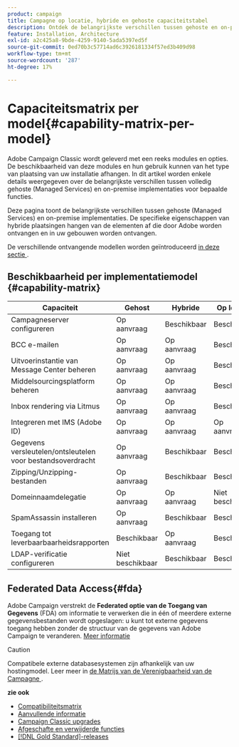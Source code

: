 ```yaml
---
product: campaign
title: Campagne op locatie, hybride en gehoste capaciteitstabel
description: Ontdek de belangrijkste verschillen tussen gehoste en on-premise implementaties
feature: Installation, Architecture
exl-id: a2c425a8-9bde-4259-9140-5ada5397ed5f
source-git-commit: 0ed70b3c57714ad6c3926181334f57ed3b409d98
workflow-type: tm+mt
source-wordcount: '287'
ht-degree: 17%

---
```


# Capaciteitsmatrix per model{#capability-matrix-per-model}



Adobe Campaign Classic wordt geleverd met een reeks modules en opties. De beschikbaarheid van deze modules en hun gebruik kunnen van het type van plaatsing van uw installatie afhangen. In dit artikel worden enkele details weergegeven over de belangrijkste verschillen tussen volledig gehoste (Managed Services) en on-premise implementaties voor bepaalde functies.

Deze pagina toont de belangrijkste verschillen tussen gehoste (Managed Services) en on-premise implementaties. De specifieke eigenschappen van hybride plaatsingen hangen van de elementen af die door Adobe worden ontvangen en in uw gebouwen worden ontvangen.

De verschillende ontvangende modellen worden geïntroduceerd [ in deze sectie ](../../installation/using/hosting-models.md).

## Beschikbaarheid per implementatiemodel {#capability-matrix}

| Capaciteit | Gehost | Hybride | Op locatie | Details |
|-----------------------------------------------|------------------|-----------|---------------|-----------------------------------------------------------------------------------------------------------------------------------------------------------------------------------------------------------------------|
| Campagneserver configureren | Op aanvraag | Beschikbaar | Beschikbaar | [Meer informatie](../../installation/using/the-server-configuration-file.md) |
| BCC e-mailen | Op aanvraag | Op aanvraag | Beschikbaar | [Meer informatie](../../installation/using/email-archiving.md) |
| Uitvoerinstantie van Message Center beheren | Op aanvraag | Op aanvraag | Beschikbaar | [Meer informatie](../../message-center/using/about-transactional-messaging.md) |
| Middelsourcingsplatform beheren | Op aanvraag | Op aanvraag | Beschikbaar | [Meer informatie](../../installation/using/mid-sourcing-server.md) |
| Inbox rendering via Litmus | Op aanvraag | Op aanvraag | Beschikbaar | [Meer informatie](../../delivery/using/inbox-rendering.md) |
| Integreren met IMS (Adobe ID) | Op aanvraag | Op aanvraag | Op aanvraag | [Meer informatie](../../integrations/using/about-adobe-id.md) |
| Gegevens versleutelen/ontsleutelen voor bestandsoverdracht | Op aanvraag | Beschikbaar | Beschikbaar | [Meer informatie](../../platform/using/unzip-decrypt.md) |
| Zipping/Unzipping-bestanden | Op aanvraag | Beschikbaar | Beschikbaar | [Meer informatie](../../platform/using/unzip-decrypt.md) |
| Domeinnaamdelegatie | Op aanvraag | Op aanvraag | Niet beschikbaar | [Meer informatie](https://experienceleague.adobe.com/docs/control-panel/using/subdomains-and-certificates/setting-up-new-subdomain.html?lang=nl) |
| SpamAssassin installeren | Op aanvraag | Beschikbaar | Beschikbaar | [Meer informatie](../../delivery/using/spamassassin.md) |
| Toegang tot leverbaarbaarheidsrapporten | Beschikbaar | Op aanvraag | Beschikbaar | [Meer informatie](../../delivery/using/monitoring-deliverability.md) |
| LDAP-verificatie configureren | Niet beschikbaar | Beschikbaar | Beschikbaar | [Meer informatie](../../installation/using/connecting-through-ldap.md) |


## Federated Data Access{#fda}

Adobe Campaign verstrekt de **Federated optie van de Toegang van Gegevens** (FDA) om informatie te verwerken die in één of meerdere externe gegevensbestanden wordt opgeslagen: u kunt tot externe gegevens toegang hebben zonder de structuur van de gegevens van Adobe Campaign te veranderen. [Meer informatie](../../installation/using/about-fda.md)

>[!CAUTION]
>
>Compatibele externe databasesystemen zijn afhankelijk van uw hostingmodel. Leer meer in [ de Matrijs van de Verenigbaarheid van de Campagne ](../../rn/using/compatibility-matrix.md).
>

**zie ook**

* [Compatibiliteitsmatrix](../../rn/using/compatibility-matrix.md)
* [Aanvullende informatie ](../../rn/using/latest-release.md)
* [Campaign Classic upgrades](../../rn/using/rn-overview.md)
* [Afgeschafte en verwijderde functies](../../rn/using/deprecated-features.md)
* [[!DNL Gold Standard]-releases ](../../rn/using/gold-standard.md)

